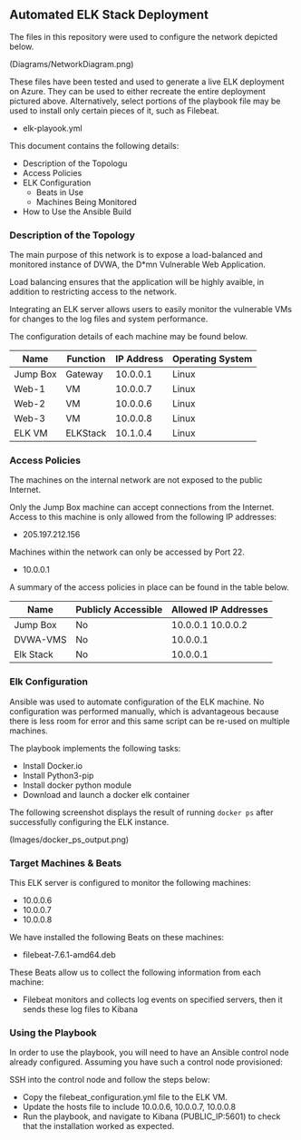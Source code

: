 ## Automated ELK Stack Deployment

The files in this repository were used to configure the network depicted below.

(Diagrams/NetworkDiagram.png)

These files have been tested and used to generate a live ELK deployment on Azure. They can be used to either recreate the entire deployment pictured above. Alternatively, select portions of the playbook file may be used to install only certain pieces of it, such as Filebeat.

  - elk-playook.yml

This document contains the following details:
- Description of the Topologu
- Access Policies
- ELK Configuration
  - Beats in Use
  - Machines Being Monitored
- How to Use the Ansible Build


### Description of the Topology

The main purpose of this network is to expose a load-balanced and monitored instance of DVWA, the D*mn Vulnerable Web Application.

Load balancing ensures that the application will be highly avaible, in addition to restricting access to the network.

Integrating an ELK server allows users to easily monitor the vulnerable VMs for changes to the log files and system performance.

The configuration details of each machine may be found below.

| Name     | Function | IP Address | Operating System |
|----------|----------|------------|------------------|
| Jump Box | Gateway  | 10.0.0.1   | Linux            |
| Web-1    | VM       | 10.0.0.7   | Linux            |
| Web-2    | VM       | 10.0.0.6   | Linux            |
| Web-3    | VM       | 10.0.0.8   | Linux            |
| ELK VM   | ELKStack | 10.1.0.4   | Linux            |

### Access Policies

The machines on the internal network are not exposed to the public Internet. 

Only the Jump Box machine can accept connections from the Internet. Access to this machine is only allowed from the following IP addresses:
- 205.197.212.156 

Machines within the network can only be accessed by Port 22.
- 10.0.0.1

A summary of the access policies in place can be found in the table below.

| Name     | Publicly Accessible | Allowed IP Addresses |
|----------|---------------------|----------------------|
| Jump Box | No                  | 10.0.0.1 10.0.0.2    |
| DVWA-VMS | No                  | 10.0.0.1             |
| Elk Stack| No                  | 10.0.0.1             |

### Elk Configuration

Ansible was used to automate configuration of the ELK machine. No configuration was performed manually, which is advantageous because there is less room for error and this same script can be re-used on multiple machines.

The playbook implements the following tasks:
- Install Docker.io
- Install Python3-pip
- Install docker python module
- Download and launch a docker elk container

The following screenshot displays the result of running `docker ps` after successfully configuring the ELK instance.

(Images/docker_ps_output.png)

### Target Machines & Beats
This ELK server is configured to monitor the following machines:
- 10.0.0.6
- 10.0.0.7
- 10.0.0.8

We have installed the following Beats on these machines:
- filebeat-7.6.1-amd64.deb

These Beats allow us to collect the following information from each machine:
- Filebeat monitors and collects log events on specified servers, then it sends these log files to Kibana

### Using the Playbook
In order to use the playbook, you will need to have an Ansible control node already configured. Assuming you have such a control node provisioned: 

SSH into the control node and follow the steps below:
- Copy the filebeat_configuration.yml file to the ELK VM.
- Update the hosts file to include 10.0.0.6, 10.0.0.7, 10.0.0.8
- Run the playbook, and navigate to Kibana (PUBLIC_IP:5601) to check that the installation worked as expected.
